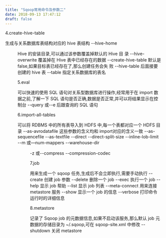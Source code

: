 ```yaml
---
title: "Sqoop常用命令及参数二"
date: 2018-09-13 17:47:12
draft: false
---
```

4.create-hive-table

生成与关系数据库表结构对应的 hive 表结构
--hive-home <dir> Hive 的安装目录,可以通过该参数覆盖掉默认的 Hive 目
录 --hive-overwrite 覆盖掉在 Hive 表中已经存在的数据 --create-hive-table 默认是 false,如果目标表已经存在了,那么创建任务会失
败 --hive-table 后面接要创建的 hive 表 --table 指定关系数据库的表名

5.eval

可以快速的使用 SQL 语句对关系型数据库进行操作,经常用于在 import 数据之前,了解一下 SQL 语句是否正确,数据是否正常,并可以将结果显示在控制台
--query 或--e 后跟查询的 SQL 语句

6.import-all-tables

可以将 RDBMS 中的所有表导入到 HDFS 中,每一个表都对应一个 HDFS 目录
--as-avrodatafile 这些参数的含义均和 import对应的含义一致 --as-sequencefile --as-textfile --direct --direct-split-size <n> --inline-lob-limit <n> --m 或—num-mappers <n> --warehouse-dir <dir> -z 或--compress --compression-codec

7.job

用来生成一个 sqoop 任务,生成后不会立即执行,需要手动执行
--create <job-id> 创建 job 参数 --delete <job-id> 删除一个 job --exec <job-id> 执行一个 job --help 显示 job 帮助 --list 显示 job 列表 --meta-connect <jdbc-uri> 用来连接 metastore 服务 --show <job-id> 显示一个 job 的信息 --verbose 打印命令运行时的详细信息

8.metastore

记录了 Sqoop job 的元数据信息,如果不启动该服务,那么默认 job 元数据的存储目录为
~/.sqoop,可在 sqoop-site.xml 中修改
--shutdown 关闭 metastore